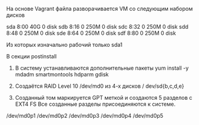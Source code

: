 

На основе Vagrant файла разворачивается VM со следующим набором дисков


sda         8:00      40G   0 disk
sdb         8:16   0  250M  0 disk
sdc         8:32   0  250M  0 disk
sdd         8:48   0  250M  0 disk
sde         8:64   0  250M  0 disk
sdf         8:80   0  250M  0 disk

Из которых изначально рабочий только sda1

В секции postinstall

1. В систему устанавливаются дополнительные пакеты
yum install -y mdadm smartmontools hdparm gdisk

2. Создаётся RAID Level 10 /dev/md0  из 4-х дисков /
dev/sd{b,c,d,e}

3. Созданный том маркируется GPT меткой и создаются 5
разделов с EXT4 FS
Все созданные разделы  присоединяются к системе.


/dev/md0p1
/dev/md0p2
/dev/md0p3
/dev/md0p4
/dev/md0p5

